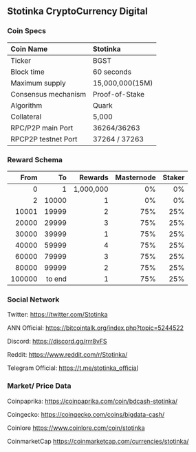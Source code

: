 ## Stotinka CryptoCurrency Digital

### Coin Specs

Coin Name | Stotinka
:--- | :---
Ticker | BGST
Block time | 60 seconds
Maximum supply | 15,000,000(15M) 
Consensus mechanism | Proof-of-Stake
Algorithm | Quark
Collateral | 5,000 
RPC/P2P main Port | 36264/36263
RPCP2P testnet Port | 37264 / 37263

### Reward Schema

From | To | Rewards | Masternode | Staker |
---: | ---: | ---: | ---: | ---: |
0         | 1         | 1,000,000   | 0%  | 0%  
2     | 10000    | 1      | 0% | 0% 
10001     | 19999    | 2     | 75% | 25% 
20000     | 29999    | 3     | 75% | 25% 
30000     | 39999    | 1     | 75% | 25% 
40000     | 59999    | 4     | 75% | 25% 
60000     | 79999    | 3     | 75% | 25% 
80000     | 99999    | 2     | 75% | 25% 
100000     | to end    | 1     | 75% | 25% 

### Social Network
 
Twitter:  https://twitter.com/Stotinka 

ANN Official:  https://bitcointalk.org/index.php?topic=5244522 

Discord:  https://discord.gg/rrr8vFS 

Reddit:  https://www.reddit.com/r/Stotinka/ 

Telegram Official: https://t.me/stotinka_official

### Market/ Price  Data 
Coinpaprika:  https://coinpaprika.com/coin/bdcash-stotinka/

Coingecko: https://coingecko.com/coins/bigdata-cash/

Coinlore  https://www.coinlore.com/coin/stotinka

CoinmarketCap https://coinmarketcap.com/currencies/stotinka/
